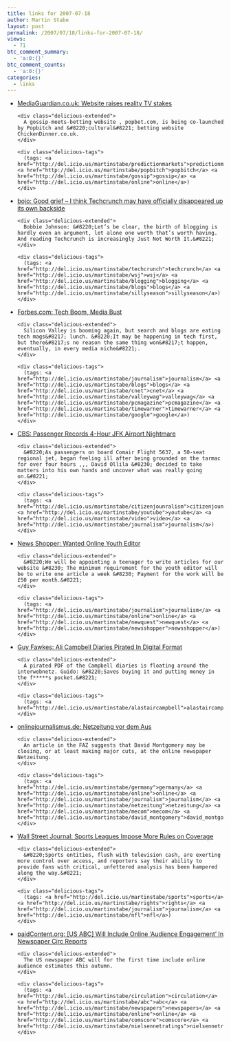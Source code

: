 ```yaml
---
title: links for 2007-07-18
author: Martin Stabe
layout: post
permalink: /2007/07/18/links-for-2007-07-18/
views:
  - 71
btc_comment_summary:
  - 'a:0:{}'
btc_comment_counts:
  - 'a:0:{}'
categories:
  - links
---
```

<ul class="delicious">
  <li>
    <div class="delicious-link">
      <a href="http://media.guardian.co.uk/newmedia/story/0,,2127837,00.html?gusrc=rss&#038;feed=4">MediaGuardian.co.uk: Website raises reality TV stakes</a>
    </div>
    
    <div class="delicious-extended">
      A gossip-meets-betting website , popbet.com, is being co-launched by Popbitch and &#8220;cultural&#8221; betting website ChickenDinner.co.uk.
    </div>
    
    <div class="delicious-tags">
      (tags: <a href="http://del.icio.us/martinstabe/predictionmarkets">predictionmarkets</a> <a href="http://del.icio.us/martinstabe/popbitch">popbitch</a> <a href="http://del.icio.us/martinstabe/gossip">gossip</a> <a href="http://del.icio.us/martinstabe/online">online</a>)
    </div>
  </li>
  
  <li>
    <div class="delicious-link">
      <a href="http://www.bobbiejohnson.org/?p=1033">bojo: Good grief &#8211; I think Techcrunch may have officially disappeared up its own backside</a>
    </div>
    
    <div class="delicious-extended">
      Bobbie Johnson: &#8220;Let’s be clear, the birth of blogging is hardly even an argument, let alone one worth that’s worth having. And reading Techcrunch is increasingly Just Not Worth It.&#8221;
    </div>
    
    <div class="delicious-tags">
      (tags: <a href="http://del.icio.us/martinstabe/techcrunch">techcrunch</a> <a href="http://del.icio.us/martinstabe/wsj">wsj</a> <a href="http://del.icio.us/martinstabe/blogging">blogging</a> <a href="http://del.icio.us/martinstabe/blogs">blogs</a> <a href="http://del.icio.us/martinstabe/sillyseason">sillyseason</a>)
    </div>
  </li>
  
  <li>
    <div class="delicious-link">
      <a href="http://www.forbes.com/business/media/2007/07/16/redherring-print-blogs-tech-media-cx_bc_0716techmedia.html">Forbes.com: Tech Boom, Media Bust</a>
    </div>
    
    <div class="delicious-extended">
      Silicon Valley is booming again, but search and blogs are eating tech mags&#8217; lunch. &#8220;It may be happening in tech first, but there&#8217;s no reason the same thing won&#8217;t happen, eventually, in every media niche&#8221;.
    </div>
    
    <div class="delicious-tags">
      (tags: <a href="http://del.icio.us/martinstabe/journalism">journalism</a> <a href="http://del.icio.us/martinstabe/blogs">blogs</a> <a href="http://del.icio.us/martinstabe/cnet">cnet</a> <a href="http://del.icio.us/martinstabe/valleywag">valleywag</a> <a href="http://del.icio.us/martinstabe/pcmagazine">pcmagazine</a> <a href="http://del.icio.us/martinstabe/timewarner">timewarner</a> <a href="http://del.icio.us/martinstabe/google">google</a>)
    </div>
  </li>
  
  <li>
    <div class="delicious-link">
      <a href="http://cbs3.com/topstories/topstories_story_179022614.html">CBS: Passenger Records 4-Hour JFK Airport Nightmare</a>
    </div>
    
    <div class="delicious-extended">
      &#8220;As passengers on board Comair Flight 5637, a 50-seat regional jet, began feeling ill after being grounded on the tarmac for over four hours ,,, David Ollila &#8230; decided to take matters into his own hands and uncover what was really going on.&#8221;
    </div>
    
    <div class="delicious-tags">
      (tags: <a href="http://del.icio.us/martinstabe/citizenjounralism">citizenjounralism</a> <a href="http://del.icio.us/martinstabe/youtube">youtube</a> <a href="http://del.icio.us/martinstabe/video">video</a> <a href="http://del.icio.us/martinstabe/journalism">journalism</a>)
    </div>
  </li>
  
  <li>
    <div class="delicious-link">
      <a href="http://www.newsshopper.co.uk/news/topstories/display.var.1551321.0.wanted_online_youth_editor.php">News Shopper: Wanted Online Youth Editor</a>
    </div>
    
    <div class="delicious-extended">
      &#8220;We will be appointing a teenager to write articles for our website &#8230; The minimum requirement for the youth editor will be to write one article a week &#8230; Payment for the work will be £50 per month.&#8221;
    </div>
    
    <div class="delicious-tags">
      (tags: <a href="http://del.icio.us/martinstabe/journalism">journalism</a> <a href="http://del.icio.us/martinstabe/online">online</a> <a href="http://del.icio.us/martinstabe/newquest">newquest</a> <a href="http://del.icio.us/martinstabe/newsshopper">newsshopper</a>)
    </div>
  </li>
  
  <li>
    <div class="delicious-link">
      <a href="http://www.order-order.com/2007/07/ali-campbell-diaries-pirated-in-digital.html">Guy Fawkes: Ali Campbell Diaries Pirated In Digital Format</a>
    </div>
    
    <div class="delicious-extended">
      A pirated PDF of the Campbell diaries is floating around the interwebnetz. Guido: &#8220;Saves buying it and putting money in the f*****s pocket.&#8221;
    </div>
    
    <div class="delicious-tags">
      (tags: <a href="http://del.icio.us/martinstabe/alastaircampbell">alastaircampbell</a>)
    </div>
  </li>
  
  <li>
    <div class="delicious-link">
      <a href="http://www.onlinejournalismus.de/2007/07/17/netzeitung-vor-dem-aus/">onlinejournalismus.de: Netzeitung vor dem Aus</a>
    </div>
    
    <div class="delicious-extended">
      An article in the FAZ suggests that David Montgomery may be closing, or at least making major cuts, at the online newspaper Netzeitung.
    </div>
    
    <div class="delicious-tags">
      (tags: <a href="http://del.icio.us/martinstabe/germany">germany</a> <a href="http://del.icio.us/martinstabe/online">online</a> <a href="http://del.icio.us/martinstabe/journalism">journalism</a> <a href="http://del.icio.us/martinstabe/netzeitung">netzeitung</a> <a href="http://del.icio.us/martinstabe/mecom">mecom</a> <a href="http://del.icio.us/martinstabe/david_montgomery">david_montgomery</a>)
    </div>
  </li>
  
  <li>
    <div class="delicious-link">
      <a href="http://online.wsj.com/article/SB118454824975767224.html?mod=todays_us_nonsub_marketplace">Wall Street Journal: Sports Leagues Impose More Rules on Coverage</a>
    </div>
    
    <div class="delicious-extended">
      &#8220;Sports entities, flush with television cash, are exerting more control over access, and reporters say their ability to provide fans with critical, unfettered analysis has been hampered along the way.&#8221;
    </div>
    
    <div class="delicious-tags">
      (tags: <a href="http://del.icio.us/martinstabe/sports">sports</a> <a href="http://del.icio.us/martinstabe/rights">rights</a> <a href="http://del.icio.us/martinstabe/journalism">journalism</a> <a href="http://del.icio.us/martinstabe/nfl">nfl</a>)
    </div>
  </li>
  
  <li>
    <div class="delicious-link">
      <a href="http://www.paidcontent.org/entry/419-audit-bureau-will-include-online-audience-engagement-in-newspaper-circ-/">paidContent.org: [US ABC] Will Include Online ‘Audience Engagement’ In Newspaper Circ Reports</a>
    </div>
    
    <div class="delicious-extended">
      The US newspaper ABC will for the first time include online audience estimates this autumn.
    </div>
    
    <div class="delicious-tags">
      (tags: <a href="http://del.icio.us/martinstabe/circulation">circulation</a> <a href="http://del.icio.us/martinstabe/abc">abc</a> <a href="http://del.icio.us/martinstabe/newspapers">newspapers</a> <a href="http://del.icio.us/martinstabe/online">online</a> <a href="http://del.icio.us/martinstabe/comscore">comscore</a> <a href="http://del.icio.us/martinstabe/nielsennetratings">nielsennetratings</a>)
    </div>
  </li>
</ul>